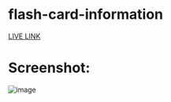 # flash-card-information

[LIVE LINK](https://alokverma-flashcard.netlify.app)

# Screenshot:

![image](https://github.com/alokVerma749/flash-card-information/assets/87599400/3541a64b-7047-421f-a80b-b8399f2ad3f0)

